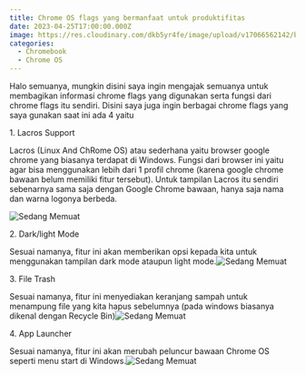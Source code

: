 ```yaml
---
title: Chrome OS flags yang bermanfaat untuk produktifitas
date: 2023-04-25T17:00:00.000Z
image: https://res.cloudinary.com/dkb5yr4fe/image/upload/v17066562142/banner/6.png
categories:
  - Chromebook
  - Chrome OS
---
```


Halo semuanya, mungkin disini saya ingin mengajak semuanya untuk membagikan informasi chrome flags yang digunakan serta fungsi dari chrome flags itu sendiri. Disini saya juga ingin berbagai chrome flags yang saya gunakan saat ini ada 4 yaitu

1\. Lacros Support

Lacros (Linux And ChRome OS) atau sederhana yaitu browser google chrome yang biasanya terdapat di Windows. Fungsi dari browser ini yaitu agar bisa menggunakan lebih dari 1 profil chrome (karena google chrome bawaan belum memiliki fitur tersebut). Untuk tampilan Lacros itu sendiri sebenarnya sama saja dengan Google Chrome bawaan, hanya saja nama dan warna logonya berbeda.

![Sedang Memuat](https://res.cloudinary.com/dkb5yr4fe/image/upload/v17066562142/post/6/291147778_2054647171388455_4101170242972635176_n.jpg)

2\. Dark/light Mode

Sesuai namanya, fitur ini akan memberikan opsi kepada kita untuk menggunakan tampilan dark mode ataupun light mode.![Sedang Memuat](https://res.cloudinary.com/dkb5yr4fe/image/upload/v17066562142/post/6/291071125_2054647251388447_6779634239265925435_n.jpg)

3\. File Trash

Sesuai namanya, fitur ini menyediakan keranjang sampah untuk menampung file yang kita hapus sebelumnya (pada windows biasanya dikenal dengan Recycle Bin)![Sedang Memuat](https://res.cloudinary.com/dkb5yr4fe/image/upload/v17066562142/post/6/291086172_2054647318055107_9178489565433757540_n.jpg)

4\. App Launcher

Sesuai namanya, fitur ini akan merubah peluncur bawaan Chrome OS seperti menu start di Windows.![Sedang Memuat](https://res.cloudinary.com/dkb5yr4fe/image/upload/v17066562142/post/6/291178448_2054647388055100_605040516895610788_n.jpg)
